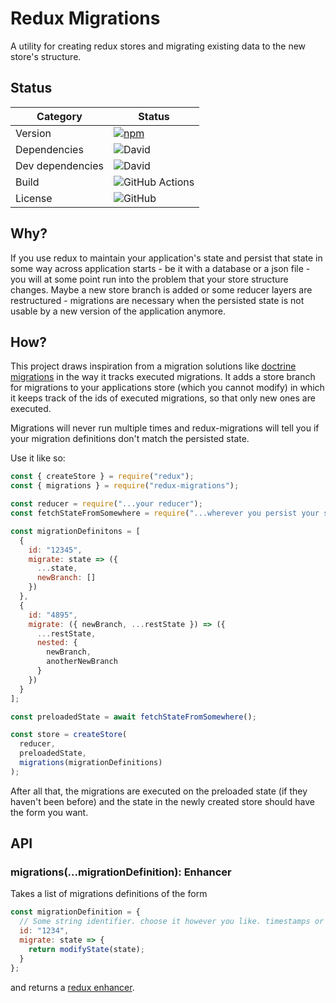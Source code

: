 # Redux Migrations

A utility for creating redux stores and migrating existing data to the new
store's structure.

## Status

| Category         | Status                                                                                                                        |
| ---------------- | ----------------------------------------------------------------------------------------------------------------------------- |
| Version          | [![npm](https://img.shields.io/npm/v/@yeldirium/redux-migrations)](https://www.npmjs.com/package/@yeldirium/redux-migrations) |
| Dependencies     | ![David](https://img.shields.io/david/yeldirium/redux-migrations)                                                             |
| Dev dependencies | ![David](https://img.shields.io/david/dev/yeldirium/redux-migrations)                                                         |
| Build            | ![GitHub Actions](https://github.com/yeldiRium/redux-migrations/workflows/Release/badge.svg?branch=master)                    |
| License          | ![GitHub](https://img.shields.io/github/license/yeldiRium/redux-migrations)                                                   |

## Why?

If you use redux to maintain your application's state and persist that state in
some way across application starts - be it with a database or a json file - you
will at some point run into the problem that your store structure changes.
Maybe a new store branch is added or some reducer layers are restructured -
migrations are necessary when the persisted state is not usable by a new version
of the application anymore.

## How?

This project draws inspiration from a migration solutions like [doctrine migrations](https://symfony.com/doc/master/bundles/DoctrineMigrationsBundle/index.html) in the way it tracks executed migrations. It adds a store branch for
migrations to your applications store (which you cannot modify) in which it
keeps track of the ids of executed migrations, so that only new ones are
executed.

Migrations will never run multiple times and redux-migrations will tell you if
your migration definitions don't match the persisted state.

Use it like so:

```javascript
const { createStore } = require("redux");
const { migrations } = require("redux-migrations");

const reducer = require("...your reducer");
const fetchStateFromSomewhere = require("...wherever you persist your state");

const migrationDefinitons = [
  {
    id: "12345",
    migrate: state => ({
      ...state,
      newBranch: []
    })
  },
  {
    id: "4895",
    migrate: ({ newBranch, ...restState }) => ({
      ...restState,
      nested: {
        newBranch,
        anotherNewBranch
      }
    })
  }
];

const preloadedState = await fetchStateFromSomewhere();

const store = createStore(
  reducer,
  preloadedState,
  migrations(migrationDefinitions)
);
```

After all that, the migrations are executed on the preloaded state (if they
haven't been before) and the state in the newly created store should have the
form you want.

## API

### migrations(...migrationDefinition): Enhancer

Takes a list of migrations definitions of the form

```javascript
const migrationDefinition = {
  // Some string identifier. choose it however you like. timestamps or uuids are recommended
  id: "1234",
  migrate: state => {
    return modifyState(state);
  }
};
```

and returns a [redux enhancer](https://redux.js.org/recipes/configuring-your-store#extending-redux-functionality).
